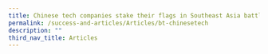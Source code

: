 ```yaml
---
title: Chinese tech companies stake their flags in Southeast Asia battleground
permalink: /success-and-articles/Articles/bt-chinesetech
description: ""
third_nav_title: Articles
---
```

